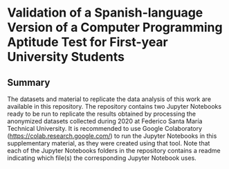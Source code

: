 # Validation of a Spanish-language Version of a Computer Programming Aptitude Test for First-year University Students

## Summary

The datasets and material to replicate the data analysis of this work are available in this repository. The repository contains two Jupyter Notebooks ready to be run to replicate the results obtained by processing the anonymized datasets collected during 2020 at Federico Santa María Technical University.
It is recommended to use Google Colaboratory (https://colab.research.google.com/) to run the Jupyter Notebooks in this supplementary material, as they were created using that tool. Note that each of the Jupyter Notebooks folders in the repository contains a readme indicating which file(s) the corresponding Jupyter Notebook uses.
